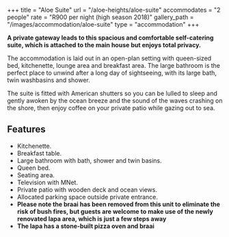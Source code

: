 +++
title = "Aloe Suite"
url = "/aloe-heights/aloe-suite"
accommodates = "2 people"
rate = "R900 per night (high season 2018)"
gallery_path = "/images/accommodation/aloe-suite"
type = "accommodation"
+++

**A private gateway leads to this spacious and comfortable self-catering suite, which is attached to the main house but enjoys total privacy.**

The accommodation is laid out in an open-plan setting with queen-sized bed, kitchenette, lounge area and breakfast area. The large bathroom is the perfect place to unwind after a long day of sightseeing, with its large bath, twin washbasins and shower.

The suite is fitted with American shutters so you can be lulled to sleep and gently awoken by the ocean breeze and the sound of the waves crashing on the shore, then enjoy coffee on your private patio while gazing out to sea.

## Features

*   Kitchenette.
*   Breakfast table.
*   Large bathroom with bath, shower and twin basins.
*   Queen bed.
*   Seating area.
*   Television with MNet.
*   Private patio with wooden deck and ocean views.
*   Allocated parking space outside private entrance.
*   **Please note the braai has been removed from this unit to eliminate the risk of bush fires, but guests are welcome to make use of the newly renovated lapa area, which is just a few steps away**
*   **The lapa has a stone-built pizza oven and braai**